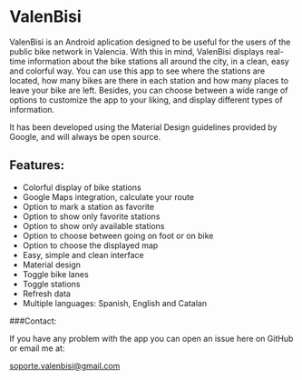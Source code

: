 # ValenBisi

ValenBisi is an Android aplication designed to be useful for the users of the public bike network in Valencia. With this in mind, ValenBisi displays real-time information about the bike stations all around the city, in a clean, easy and colorful way. You can use this app to see where the stations are located, how many bikes are there in each station and how many places to leave your bike are left. Besides, you can choose between a wide range of options to customize the app to your liking, and display different types of information.

It has been developed using the Material Design guidelines provided by Google, and will always be open source.

## Features:

* Colorful display of bike stations
* Google Maps integration, calculate your route
* Option to mark a station as favorite
* Option to show only favorite stations
* Option to show only available stations
* Option to choose between going on foot or on bike
* Option to choose the displayed map
* Easy, simple and clean interface
* Material design
* Toggle bike lanes
* Toggle stations
* Refresh data
* Multiple languages: Spanish, English and Catalan

###Contact:

If you have any problem with the app you can open an issue here on GitHub or email me at:

soporte.valenbisi@gmail.com

